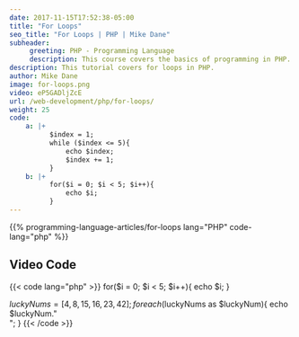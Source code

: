 ```yaml
---
date: 2017-11-15T17:52:38-05:00
title: "For Loops"
seo_title: "For Loops | PHP | Mike Dane"
subheader:
     greeting: PHP - Programming Language
     description: This course covers the basics of programming in PHP. Work your way through the videos/articles and I'll teach you everything you need to know to start your programming journey!
description: This tutorial covers for loops in PHP.
author: Mike Dane
image: for-loops.png
video: eP5GADljZcE
url: /web-development/php/for-loops/
weight: 25
code:
    a: |+
          $index = 1;
          while ($index <= 5){
              echo $index;
              $index += 1;
          }
    b: |+
          for($i = 0; $i < 5; $i++){
              echo $i;
          }
---
```


{{% programming-language-articles/for-loops lang="PHP" code-lang="php" %}}

## Video Code

{{< code lang="php" >}}
for($i = 0; $i < 5; $i++){
     echo $i;
}

$luckyNums = [4, 8, 15, 16, 23, 42];
foreach($luckyNums as $luckyNum){
     echo $luckyNum."<br>";
}
{{< /code >}}